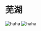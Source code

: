# 芜湖

![haha](https://github.com/hustjimmy/hustjimmy.github.io/assets/32452082/1bed5fe5-34bd-4eab-a362-1fcff16e7884)
![haha](https://github.com/hustjimmy/hustjimmy.github.io/assets/32452082/740625b0-fbd6-4db6-afb0-9e159fdcf95e)
